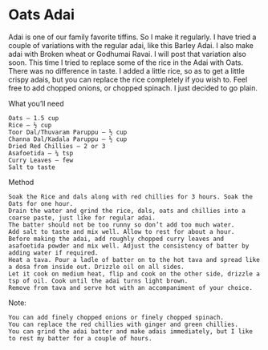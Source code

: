 #  Oats Adai

Adai is one of our family favorite tiffins. So I make it regularly. I have tried a couple of variations with the regular adai, like this Barley Adai. I also make adai with Broken wheat or Godhumai Ravai. I will post that variation also soon. This time I tried to replace some of the rice in the Adai with Oats. There was no difference in taste. I added a little rice, so as to get a little crispy adais, but you can replace the rice completely if you wish to. Feel free to add chopped onions, or chopped spinach. I just decided to go plain.




What you’ll need

    Oats – 1.5 cup
    Rice – ½ cup
    Toor Dal/Thuvaram Paruppu – ½ cup
    Channa Dal/Kadala Paruppu – ½ cup
    Dried Red Chillies – 2 or 3
    Asafoetida – ¼ tsp
    Curry Leaves – few
    Salt to taste


Method

    Soak the Rice and dals along with red chillies for 3 hours. Soak the Oats for one hour.
    Drain the water and grind the rice, dals, oats and chillies into a coarse paste, just like for regular adai.
    The batter should not be too runny so don’t add too much water.
    Add salt to taste and mix well. Allow to rest for about a hour.
    Before making the adai, add roughly chopped curry leaves and asafoetida powder and mix well. Adjust the consistency of batter by adding water if required.
    Heat a tava. Pour a ladle of batter on to the hot tava and spread like a dosa from inside out. Drizzle oil on all sides.
    Let it cook on medium heat, flip and cook on the other side, drizzle a tsp of oil. Cook until the adai turns light brown.
    Remove from tava and serve hot with an accompaniment of your choice.


Note:

    You can add finely chopped onions or finely chopped spinach.
    You can replace the red chillies with ginger and green chillies.
    You can grind the adai batter and make adais immediately, but I like to rest my batter for a couple of hours.

